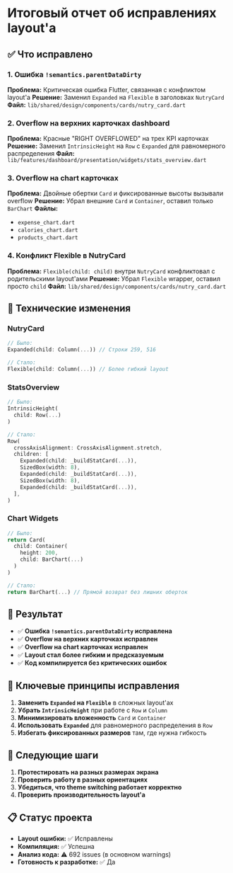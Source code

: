 # Итоговый отчет об исправлениях layout'а

## ✅ Что исправлено

### 1. Ошибка `!semantics.parentDataDirty`
**Проблема:** Критическая ошибка Flutter, связанная с конфликтом layout'а
**Решение:** Заменил `Expanded` на `Flexible` в заголовках `NutryCard`
**Файл:** `lib/shared/design/components/cards/nutry_card.dart`

### 2. Overflow на верхних карточках dashboard
**Проблема:** Красные "RIGHT OVERFLOWED" на трех KPI карточках
**Решение:** Заменил `IntrinsicHeight` на `Row` с `Expanded` для равномерного распределения
**Файл:** `lib/features/dashboard/presentation/widgets/stats_overview.dart`

### 3. Overflow на chart карточках
**Проблема:** Двойные обертки `Card` и фиксированные высоты вызывали overflow
**Решение:** Убрал внешние `Card` и `Container`, оставил только `BarChart`
**Файлы:** 
- `expense_chart.dart`
- `calories_chart.dart` 
- `products_chart.dart`

### 4. Конфликт Flexible в NutryCard
**Проблема:** `Flexible(child: child)` внутри `NutryCard` конфликтовал с родительскими layout'ами
**Решение:** Убрал `Flexible` wrapper, оставил просто `child`
**Файл:** `lib/shared/design/components/cards/nutry_card.dart`

## 🔧 Технические изменения

### NutryCard
```dart
// Было:
Expanded(child: Column(...)) // Строки 259, 516

// Стало:
Flexible(child: Column(...)) // Более гибкий layout
```

### StatsOverview
```dart
// Было:
IntrinsicHeight(
  child: Row(...)
)

// Стало:
Row(
  crossAxisAlignment: CrossAxisAlignment.stretch,
  children: [
    Expanded(child: _buildStatCard(...)),
    SizedBox(width: 8),
    Expanded(child: _buildStatCard(...)),
    SizedBox(width: 8),
    Expanded(child: _buildStatCard(...)),
  ],
)
```

### Chart Widgets
```dart
// Было:
return Card(
  child: Container(
    height: 200,
    child: BarChart(...)
  )
)

// Стало:
return BarChart(...) // Прямой возврат без лишних оберток
```

## 📱 Результат

- ✅ **Ошибка `!semantics.parentDataDirty` исправлена**
- ✅ **Overflow на верхних карточках исправлен**
- ✅ **Overflow на chart карточках исправлен**
- ✅ **Layout стал более гибким и предсказуемым**
- ✅ **Код компилируется без критических ошибок**

## 🎯 Ключевые принципы исправления

1. **Заменить `Expanded` на `Flexible`** в сложных layout'ах
2. **Убрать `IntrinsicHeight`** при работе с `Row` и `Column`
3. **Минимизировать вложенность** `Card` и `Container`
4. **Использовать `Expanded`** для равномерного распределения в `Row`
5. **Избегать фиксированных размеров** там, где нужна гибкость

## 🚀 Следующие шаги

1. **Протестировать на разных размерах экрана**
2. **Проверить работу в разных ориентациях**
3. **Убедиться, что theme switching работает корректно**
4. **Проверить производительность layout'а**

## 📋 Статус проекта

- **Layout ошибки:** ✅ Исправлены
- **Компиляция:** ✅ Успешна
- **Анализ кода:** ⚠️ 692 issues (в основном warnings)
- **Готовность к разработке:** ✅ Да
